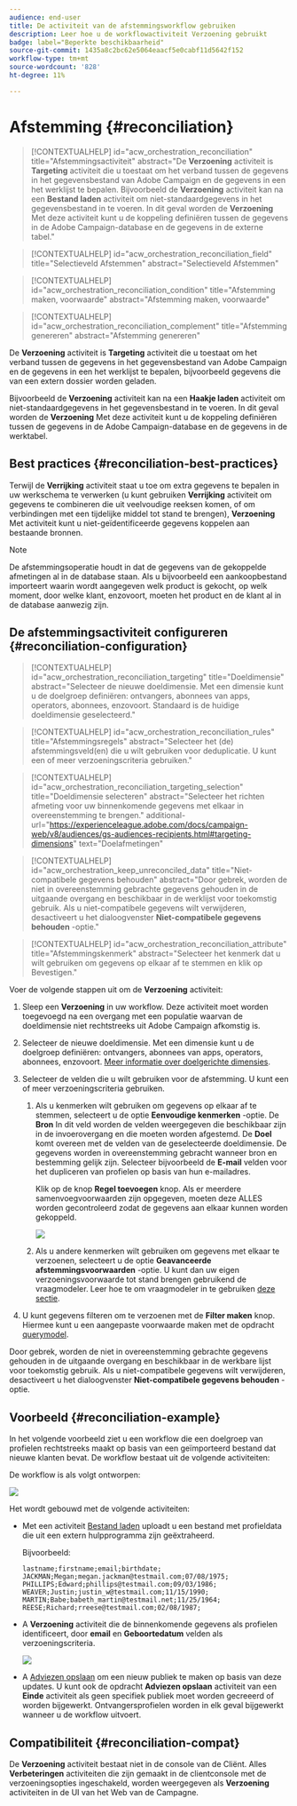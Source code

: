```yaml
---
audience: end-user
title: De activiteit van de afstemmingsworkflow gebruiken
description: Leer hoe u de workflowactiviteit Verzoening gebruikt
badge: label="Beperkte beschikbaarheid"
source-git-commit: 1435a8c2bc62e5064eaacf5e0cabf11d5642f152
workflow-type: tm+mt
source-wordcount: '828'
ht-degree: 11%

---
```


# Afstemming {#reconciliation}

>[!CONTEXTUALHELP]
>id="acw_orchestration_reconciliation"
>title="Afstemmingsactiviteit"
>abstract="De **Verzoening** activiteit is **Targeting** activiteit die u toestaat om het verband tussen de gegevens in het gegevensbestand van Adobe Campaign en de gegevens in een het werklijst te bepalen. Bijvoorbeeld de **Verzoening** activiteit kan na een **Bestand laden** activiteit om niet-standaardgegevens in het gegevensbestand in te voeren. In dit geval worden de **Verzoening** Met deze activiteit kunt u de koppeling definiëren tussen de gegevens in de Adobe Campaign-database en de gegevens in de externe tabel."

>[!CONTEXTUALHELP]
>id="acw_orchestration_reconciliation_field"
>title="Selectieveld Afstemmen"
>abstract="Selectieveld Afstemmen"

>[!CONTEXTUALHELP]
>id="acw_orchestration_reconciliation_condition"
>title="Afstemming maken, voorwaarde"
>abstract="Afstemming maken, voorwaarde"

>[!CONTEXTUALHELP]
>id="acw_orchestration_reconciliation_complement"
>title="Afstemming genereren"
>abstract="Afstemming genereren"

De **Verzoening** activiteit is **Targeting** activiteit die u toestaat om het verband tussen de gegevens in het gegevensbestand van Adobe Campaign en de gegevens in een het werklijst te bepalen, bijvoorbeeld gegevens die van een extern dossier worden geladen.

Bijvoorbeeld de **Verzoening** activiteit kan na een **Haakje laden** activiteit om niet-standaardgegevens in het gegevensbestand in te voeren. In dit geval worden de **Verzoening** Met deze activiteit kunt u de koppeling definiëren tussen de gegevens in de Adobe Campaign-database en de gegevens in de werktabel.

## Best practices {#reconciliation-best-practices}

Terwijl de **Verrijking** activiteit staat u toe om extra gegevens te bepalen in uw werkschema te verwerken (u kunt gebruiken **Verrijking** activiteit om gegevens te combineren die uit veelvoudige reeksen komen, of om verbindingen met een tijdelijke middel tot stand te brengen), **Verzoening** Met activiteit kunt u niet-geïdentificeerde gegevens koppelen aan bestaande bronnen.

>[!NOTE]
>De afstemmingsoperatie houdt in dat de gegevens van de gekoppelde afmetingen al in de database staan.  Als u bijvoorbeeld een aankoopbestand importeert waarin wordt aangegeven welk product is gekocht, op welk moment, door welke klant, enzovoort, moeten het product en de klant al in de database aanwezig zijn.

## De afstemmingsactiviteit configureren {#reconciliation-configuration}

>[!CONTEXTUALHELP]
>id="acw_orchestration_reconciliation_targeting"
>title="Doeldimensie"
>abstract="Selecteer de nieuwe doeldimensie. Met een dimensie kunt u de doelgroep definiëren: ontvangers, abonnees van apps, operators, abonnees, enzovoort. Standaard is de huidige doeldimensie geselecteerd."

>[!CONTEXTUALHELP]
>id="acw_orchestration_reconciliation_rules"
>title="Afstemmingsregels"
>abstract="Selecteer het (de) afstemmingsveld(en) die u wilt gebruiken voor deduplicatie. U kunt een of meer verzoeningscriteria gebruiken."

>[!CONTEXTUALHELP]
>id="acw_orchestration_reconciliation_targeting_selection"
>title="Doeldimensie selecteren"
>abstract="Selecteer het richten afmeting voor uw binnenkomende gegevens met elkaar in overeenstemming te brengen."
>additional-url="https://experienceleague.adobe.com/docs/campaign-web/v8/audiences/gs-audiences-recipients.html#targeting-dimensions" text="Doelafmetingen"

>[!CONTEXTUALHELP]
>id="acw_orchestration_keep_unreconciled_data"
>title="Niet-compatibele gegevens behouden"
>abstract="Door gebrek, worden de niet in overeenstemming gebrachte gegevens gehouden in de uitgaande overgang en beschikbaar in de werklijst voor toekomstig gebruik. Als u niet-compatibele gegevens wilt verwijderen, desactiveert u het dialoogvenster **Niet-compatibele gegevens behouden** -optie."

>[!CONTEXTUALHELP]
>id="acw_orchestration_reconciliation_attribute"
>title="Afstemmingskenmerk"
>abstract="Selecteer het kenmerk dat u wilt gebruiken om gegevens op elkaar af te stemmen en klik op Bevestigen."

Voer de volgende stappen uit om de **Verzoening** activiteit:

1. Sleep een **Verzoening** in uw workflow. Deze activiteit moet worden toegevoegd na een overgang met een populatie waarvan de doeldimensie niet rechtstreeks uit Adobe Campaign afkomstig is.

1. Selecteer de nieuwe doeldimensie. Met een dimensie kunt u de doelgroep definiëren: ontvangers, abonnees van apps, operators, abonnees, enzovoort. [Meer informatie over doelgerichte dimensies](../../audience/about-recipients.md#targeting-dimensions).

1. Selecteer de velden die u wilt gebruiken voor de afstemming. U kunt een of meer verzoeningscriteria gebruiken.

   1. Als u kenmerken wilt gebruiken om gegevens op elkaar af te stemmen, selecteert u de optie **Eenvoudige kenmerken** -optie. De **Bron** In dit veld worden de velden weergegeven die beschikbaar zijn in de invoerovergang en die moeten worden afgestemd. De **Doel** komt overeen met de velden van de geselecteerde doeldimensie. De gegevens worden in overeenstemming gebracht wanneer bron en bestemming gelijk zijn. Selecteer bijvoorbeeld de **E-mail** velden voor het dupliceren van profielen op basis van hun e-mailadres.

      Klik op de knop **Regel toevoegen** knop. Als er meerdere samenvoegvoorwaarden zijn opgegeven, moeten deze ALLES worden gecontroleerd zodat de gegevens aan elkaar kunnen worden gekoppeld.

      ![](../assets/workflow-reconciliation-criteria.png)

   1. Als u andere kenmerken wilt gebruiken om gegevens met elkaar te verzoenen, selecteert u de optie **Geavanceerde afstemmingsvoorwaarden** -optie. U kunt dan uw eigen verzoeningsvoorwaarde tot stand brengen gebruikend de vraagmodeler. Leer hoe te om vraagmodeler in te gebruiken [deze sectie](../../query/query-modeler-overview.md).

1. U kunt gegevens filteren om te verzoenen met de **Filter maken** knop. Hiermee kunt u een aangepaste voorwaarde maken met de opdracht [querymodel](../../query/query-modeler-overview.md).

Door gebrek, worden de niet in overeenstemming gebrachte gegevens gehouden in de uitgaande overgang en beschikbaar in de werkbare lijst voor toekomstig gebruik. Als u niet-compatibele gegevens wilt verwijderen, desactiveert u het dialoogvenster **Niet-compatibele gegevens behouden** -optie.

## Voorbeeld {#reconciliation-example}

In het volgende voorbeeld ziet u een workflow die een doelgroep van profielen rechtstreeks maakt op basis van een geïmporteerd bestand dat nieuwe klanten bevat. De workflow bestaat uit de volgende activiteiten:

De workflow is als volgt ontworpen:

![](../assets/workflow-reconciliation-sample-1.0.png)


Het wordt gebouwd met de volgende activiteiten:

* Met een activiteit [Bestand laden](load-file.md) uploadt u een bestand met profieldata die uit een extern hulpprogramma zijn geëxtraheerd.

  Bijvoorbeeld:

  ```
  lastname;firstname;email;birthdate;
  JACKMAN;Megan;megan.jackman@testmail.com;07/08/1975;
  PHILLIPS;Edward;phillips@testmail.com;09/03/1986;
  WEAVER;Justin;justin_w@testmail.com;11/15/1990;
  MARTIN;Babe;babeth_martin@testmail.net;11/25/1964;
  REESE;Richard;rreese@testmail.com;02/08/1987;
  ```

* A **Verzoening** activiteit die de binnenkomende gegevens als profielen identificeert, door **email** en **Geboortedatum** velden als verzoeningscriteria.

  ![](../assets/workflow-reconciliation-sample-1.1.png)

* A [Adviezen opslaan](save-audience.md) om een nieuw publiek te maken op basis van deze updates. U kunt ook de opdracht **Adviezen opslaan** activiteit van een **Einde** activiteit als geen specifiek publiek moet worden gecreeerd of worden bijgewerkt. Ontvangersprofielen worden in elk geval bijgewerkt wanneer u de workflow uitvoert.


## Compatibiliteit {#reconciliation-compat}

De **Verzoening** activiteit bestaat niet in de console van de Cliënt. Alles **Verbeteringen** activiteiten die zijn gemaakt in de clientconsole met de verzoeningsopties ingeschakeld, worden weergegeven als **Verzoening** activiteiten in de UI van het Web van de Campagne.
